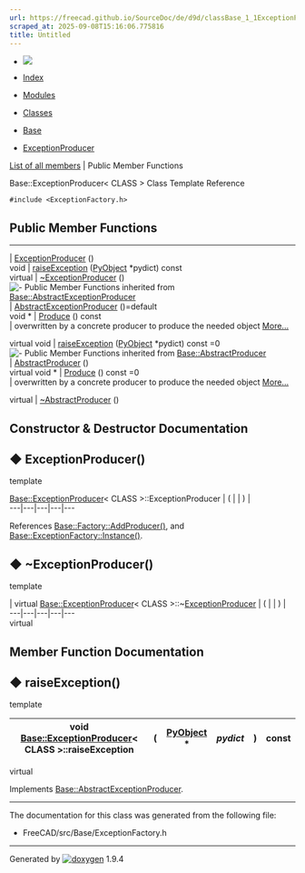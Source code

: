 ```yaml
---
url: https://freecad.github.io/SourceDoc/de/d9d/classBase_1_1ExceptionProducer.html
scraped_at: 2025-09-08T15:16:06.775816
title: Untitled
---
```


  * [ ![](https://www.freecad.org/svg/logo-freecad.svg) ](https://freecadweb.org "FreeCAD")
  * [Index](../../index.html "Index")
  * [Modules](../../modules.html "Modules list")
  * [Classes](../../annotated.html "Annotated list")

  * [Base](../../db/d07/namespaceBase.html)
  * [ExceptionProducer](../../de/d9d/classBase_1_1ExceptionProducer.html)

[List of all members](../../d5/d2f/classBase_1_1ExceptionProducer-members.html) | Public Member Functions

Base::ExceptionProducer< CLASS > Class Template Reference

`#include <ExceptionFactory.h>`

##  Public Member Functions  
  
---  
|
[ExceptionProducer](../../de/d9d/classBase_1_1ExceptionProducer.html#afdb2661e5f5dac69ecde2a40321997c9)
()  
void | [raiseException](../../de/d9d/classBase_1_1ExceptionProducer.html#a31d26f4330d38b2789ecc51cb79272e6) ([PyObject](../../df/d1b/classPyObject.html) *pydict) const  
virtual | [~ExceptionProducer](../../de/d9d/classBase_1_1ExceptionProducer.html#a1ed1b4cbe0678d53aa4315de27127604) ()  
![-](../../closed.png) Public Member Functions inherited from
[Base::AbstractExceptionProducer](../../df/d6f/classBase_1_1AbstractExceptionProducer.html)  
|
[AbstractExceptionProducer](../../df/d6f/classBase_1_1AbstractExceptionProducer.html#a7b52c0ffcebc29cd16e7771b244dfed7)
()=default  
void * | [Produce](../../df/d6f/classBase_1_1AbstractExceptionProducer.html#a984f2c9a1beb7cab99ab309ea594ca1d) () const  
| overwritten by a concrete producer to produce the needed object
[More...](../../df/d6f/classBase_1_1AbstractExceptionProducer.html#a984f2c9a1beb7cab99ab309ea594ca1d)  
  
virtual void | [raiseException](../../df/d6f/classBase_1_1AbstractExceptionProducer.html#a2e63c17d75a2bf3c0c4e1070fea77cf2) ([PyObject](../../df/d1b/classPyObject.html) *pydict) const =0  
![-](../../closed.png) Public Member Functions inherited from
[Base::AbstractProducer](../../d8/dd4/classBase_1_1AbstractProducer.html)  
|
[AbstractProducer](../../d8/dd4/classBase_1_1AbstractProducer.html#afc58598cf1857d1d1d7651f38bd345e1)
()  
virtual void * | [Produce](../../d8/dd4/classBase_1_1AbstractProducer.html#a9c842c6ee88bf510bfb650f75f6744eb) () const =0  
| overwritten by a concrete producer to produce the needed object
[More...](../../d8/dd4/classBase_1_1AbstractProducer.html#a9c842c6ee88bf510bfb650f75f6744eb)  
  
virtual | [~AbstractProducer](../../d8/dd4/classBase_1_1AbstractProducer.html#a5af6800ada5b6d66d3224c4dc09b8126) ()  
  
## Constructor & Destructor Documentation

## ◆ ExceptionProducer()

template<class CLASS >

[Base::ExceptionProducer](../../de/d9d/classBase_1_1ExceptionProducer.html)< CLASS >::ExceptionProducer  | ( | | ) |   
---|---|---|---|---  
  
References
[Base::Factory::AddProducer()](../../d6/d1d/classBase_1_1Factory.html#a33b1e2368929bda1a9342999f838d5fb),
and
[Base::ExceptionFactory::Instance()](../../de/d60/classBase_1_1ExceptionFactory.html#a6d9d2a60381ece442b213d7fad30a605).

## ◆ ~ExceptionProducer()

template<class CLASS >

| virtual [Base::ExceptionProducer](../../de/d9d/classBase_1_1ExceptionProducer.html)< CLASS >::~[ExceptionProducer](../../de/d9d/classBase_1_1ExceptionProducer.html) | ( | | ) |   
---|---|---|---|---  
virtual  
  
## Member Function Documentation

## ◆ raiseException()

template<class CLASS >

| void [Base::ExceptionProducer](../../de/d9d/classBase_1_1ExceptionProducer.html)< CLASS >::raiseException  | ( | [PyObject](../../df/d1b/classPyObject.html) *  | _pydict_| ) |  const  
---|---|---|---|---|---  
virtual  
  
Implements
[Base::AbstractExceptionProducer](../../df/d6f/classBase_1_1AbstractExceptionProducer.html#a2e63c17d75a2bf3c0c4e1070fea77cf2).

* * *

The documentation for this class was generated from the following file:

  * FreeCAD/src/Base/ExceptionFactory.h

* * *

Generated by
[![doxygen](../../doxygen.svg)](https://www.doxygen.org/index.html) 1.9.4

